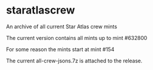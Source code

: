 # staratlascrew
An archive of all current Star Atlas crew mints

The current version contains all mints up to mint #632800

For some reason the mints start at mint #154

The current all-crew-jsons.7z is attached to the release.
